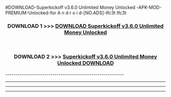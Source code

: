 #DOWNLOAD-Superkickoff v3.6.0 Unlimited Money Unlocked -APK-MOD-PREMIUM-Unlocked-for A n d r o i d-[NO.ADS]-tfc3t tfc3t 



<div align="center">

<h3>DOWNLOAD 1 >>> <a href="https://getmod2.web.app/?judul=Superkickoff v3.6.0 Unlimited Money Unlocked ">DOWNLOAD Superkickoff v3.6.0 Unlimited Money Unlocked </a></h3><br>

<h3>DOWNLOAD 2 >>> <a href="https://getmod2.web.app/?judul=Superkickoff v3.6.0 Unlimited Money Unlocked ">Superkickoff v3.6.0 Unlimited Money Unlocked  DOWNLOAD </a></h3>

</div>
----------------------------------------------------------

----------------------------------------------------------

----------------------------------------------------------

----------------------------------------------------------



